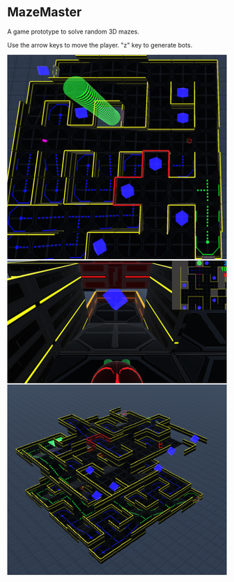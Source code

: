 # MazeMaster

A game prototype to solve random 3D mazes.

Use the arrow keys to move the player. 
"z" key to generate bots.

![screenshot](Screenshots/1.png?raw=true "1")
![screenshot](Screenshots/2.png?raw=true "2")
![screenshot](Screenshots/3.png?raw=true "3")
